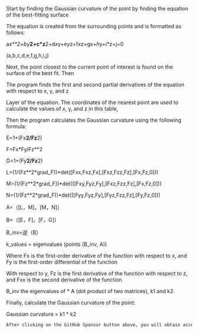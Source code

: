 Start by finding the Gaussian curvature of the point by finding the equation of the best-fitting surface

The equation is created from the surrounding points and is formatted as follows:

a*x**2+b*y**2+c*z**2+d*x*y+e*y*z+f*x*z+g*x+h*y+i*z+j=0

(a,b,c,d,e,f,g,h,i,j)

Next, the point closest to the current point of interest is found on the surface of the best fit. Then

The program finds the first and second partial derivatives of the equation with respect to x, y, and z

Layer of the equation. The coordinates of the nearest point are used to calculate the values of x, y, and z in this table,

Then the program calculates the Gaussian curvature using the following formula:

E=1+(Fx**2/Fz**2)

F=Fx*Fy/Fz**2

G=1+(Fy**2/Fz**2)

L=(1/(Fz**2*grad_F))*det([Fxx,Fxz,Fx],[Fxz,Fzz,Fz],[Fx,Fz,0]))

M=(1/(Fz**2*grad_F))*det(([Fxy,Fyz,Fy],[Fxz,Fzz,Fz],[Fx,Fz,0]))

N=(1/(Fz**2*grad_F))*det(([Fyy,Fyz,Fy],[Fyz,Fzz,Fz],[Fy,Fz,0]))

A=（[L，M]，[M，N]）

B=（[E，F]，[F，G]）

B_inv=逆（B）

k_values = eigenvalues (points (B_inv, A))

Where Fx is the first-order derivative of the function with respect to x, and Fy is the first-order differential of the function

With respect to y, Fz is the first derivative of the function with respect to z, and Fxx is the second derivative of the function

B_inv the eigenvalues of * A (dot product of two matrices), k1 and k2.

Finally, calculate the Gaussian curvature of the point:

Gaussian curvature = k1 * k2

  ```python  
After clicking on the GitHub Sponsor button above, you will obtain access permissions to my private code repository ( https://github.com/slowlon/my_code_bar ) to view this blog code. By searching the code number of this blog, you can find the code you need, code number is: 2024020309574691685
  ```  
